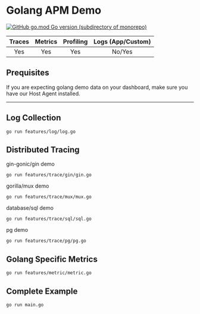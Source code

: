 # Golang APM Demo

[![GitHub go.mod Go version (subdirectory of monorepo)](https://img.shields.io/github/go-mod/go-version/middleware-labs/golang-apm)](https://github.com/middleware-labs/golang-apm)

|  Traces  |  Metrics  |  Profiling  |  Logs (App/Custom)  |
|:--------:|:---------:|:-----------:|:-------------------:|
|   Yes    |    Yes    |     Yes     |       No/Yes        |

## Prequisites

If you are expecting golang demo data on your dashboard, make sure you have our Host Agent installed.

---------------------

## Log Collection
```
go run features/log/log.go
```
## Distributed Tracing

gin-gonic/gin demo
```
go run features/trace/gin/gin.go
```

gorilla/mux demo
```
go run features/trace/mux/mux.go
```

database/sql demo
```
go run features/trace/sql/sql.go
```

pg demo
```
go run features/trace/pg/pg.go
```

## Golang Specific Metrics
```
go run features/metric/metric.go
```

## Complete Example
```
go run main.go
```



